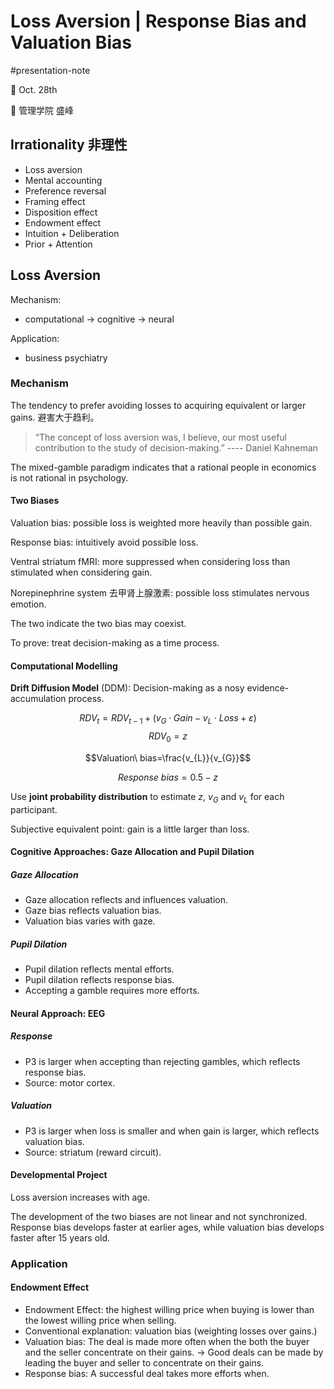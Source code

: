 # Loss Aversion | Response Bias and Valuation Bias

#presentation-note

📅 Oct. 28th

👤 管理学院 盛峰

## Irrationality 非理性

- Loss aversion
- Mental accounting
- Preference reversal
- Framing effect
- Disposition effect
- Endowment effect
- Intuition + Deliberation
- Prior + Attention

## Loss Aversion

Mechanism:

- computational → cognitive → neural 

Application:

- business psychiatry

### Mechanism

The tendency to prefer avoiding losses to acquiring equivalent or larger gains. 避害大于趋利。

>“The concept of loss aversion was, I believe, our most useful contribution to the study of decision-making.” ---- Daniel Kahneman

The mixed-gamble paradigm indicates that a rational people in economics is not rational in psychology.

#### Two Biases

Valuation bias: possible loss is weighted more heavily than possible gain.

Response bias: intuitively avoid possible loss.

Ventral striatum fMRI: more suppressed when considering loss than stimulated when considering gain.

Norepinephrine system 去甲肾上腺激素: possible loss stimulates nervous emotion.

The two indicate the two bias may coexist.

To prove: treat decision-making as a time process.

#### Computational Modelling

**Drift Diffusion Model** (DDM): Decision-making as a nosy evidence-accumulation process.

$$RDV_t=RDV_{t-1}+(v_{G}\cdot Gain-v_{L}\cdot Loss + \varepsilon)$$$$ RDV_{0}=z $$

$$Valuation\ bias=\frac{v_{L}}{v_{G}}$$

$$Response\ bias = 0.5-z$$

Use **joint probability distribution** to estimate $z$, $v_{G}$ and ${v_{L}}$ for each participant.

Subjective equivalent point: gain is a little larger than loss.

#### Cognitive Approaches: Gaze Allocation and Pupil Dilation

##### Gaze Allocation

- Gaze allocation reflects and influences valuation.
- Gaze bias reflects valuation bias.
- Valuation bias varies with gaze.

##### Pupil Dilation

- Pupil dilation reflects mental efforts.
- Pupil dilation reflects response bias.
- Accepting a gamble requires more efforts.

#### Neural Approach: EEG

##### Response

- P3 is larger when accepting than rejecting gambles, which reflects response bias.
- Source: motor cortex.

##### Valuation

- P3 is larger when loss is smaller and when gain is larger, which reflects valuation bias.
- Source: striatum (reward circuit).

#### Developmental Project

Loss aversion increases with age.

The development of the two biases are not linear and not synchronized. Response bias develops faster at earlier ages, while valuation bias develops faster after 15 years old.

### Application

#### Endowment Effect

- Endowment Effect: the highest willing price when buying is lower than the lowest willing price when selling.
- Conventional explanation: valuation bias (weighting losses over gains.)
- Valuation bias: The deal is made more often when the both the buyer and the seller concentrate on their gains. → Good deals can be made by leading the buyer and seller to concentrate on their gains.
- Response bias: A successful deal takes more efforts when.